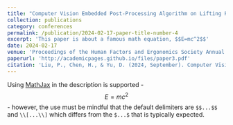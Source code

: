 ```yaml
---
title: "Computer Vision Embedded Post-Processing Algorithm on Lifting Risks"
collection: publications
category: conferences
permalink: /publication/2024-02-17-paper-title-number-4
excerpt: 'This paper is about a famous math equation, $$E=mc^2$$'
date: 2024-02-17
venue: 'Proceedings of the Human Factors and Ergonomics Society Annual Meeting'
paperurl: 'http://academicpages.github.io/files/paper3.pdf'
citation: 'Liu, P., Chen, H., & Yu, D. (2024, September). Computer Vision Embedded Post-Processing Algorithm on Lifting Risks. In Proceedings of the Human Factors and Ergonomics Society Annual Meeting (Vol. 68, No. 1, pp. 1372-1373). Sage CA: Los Angeles, CA: SAGE Publications.'
---
```


Using [MathJax](https://www.mathjax.org/) in the description is supported - $$E=mc^2$$ - however, the use must be mindful that the default delimiters are `$$...$$` and `\\[...\\]` which differs from the `$...$` that is typically expected.

